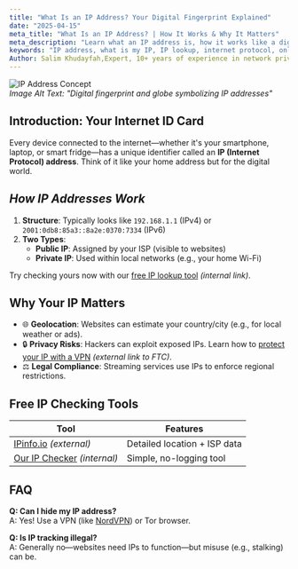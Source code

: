 ```yaml
---
title: "What Is an IP Address? Your Digital Fingerprint Explained"
date: "2025-04-15"
meta_title: "What Is an IP Address? | How It Works & Why It Matters"
meta_description: "Learn what an IP address is, how it works like a digital fingerprint, and why it's crucial for online privacy and security. Includes free IP checking tools."
keywords: "IP address, what is my IP, IP lookup, internet protocol, online privacy, VPN"
Author: Salim Khudayfah,Expert, 10+ years of experience in network privacy
---
```


![IP Address Concept](https://images.unsplash.com/photo-1550751827-4bd374c3f58b?ixlib=rb-4.0.3&auto=format&fit=crop&w=1200&q=80)  
*Image Alt Text: "Digital fingerprint and globe symbolizing IP addresses"*

## **Introduction: Your Internet ID Card** 
Every device connected to the internet—whether it's your smartphone, laptop, or smart fridge—has a unique identifier called an **IP (Internet Protocol) address**. Think of it like your home address but for the digital world.

## ***How IP Addresses Work***  
1. **Structure**: Typically looks like `192.168.1.1` (IPv4) or `2001:0db8:85a3::8a2e:0370:7334` (IPv6)  
2. **Two Types**:  
   - **Public IP**: Assigned by your ISP (visible to websites)  
   - **Private IP**: Used within local networks (e.g., your home Wi-Fi)  

Try checking yours now with our [free IP lookup tool](/ip-checker) *(internal link)*.

## **Why Your IP Matters**  
- 🌐 **Geolocation**: Websites can estimate your country/city (e.g., for local weather or ads).  
- 🔒 **Privacy Risks**: Hackers can exploit exposed IPs. Learn how to [protect your IP with a VPN](https://www.consumer.ftc.gov/articles/using-vpn-apps-and-services) *(external link to FTC)*.  
- ⚖️ **Legal Compliance**: Streaming services use IPs to enforce regional restrictions.

## **Free IP Checking Tools**  
| Tool | Features |  
|------|----------|  
| [IPinfo.io](https://ipinfo.io) *(external)* | Detailed location + ISP data |  
| [Our IP Checker](/tools) *(internal)* | Simple, no-logging tool |  

## **FAQ**  
**Q: Can I hide my IP address?**  
A: Yes! Use a VPN (like [NordVPN](https://nordvpn.com)) or Tor browser.  

**Q: Is IP tracking illegal?**  
A: Generally no—websites need IPs to function—but misuse (e.g., stalking) can be.  
